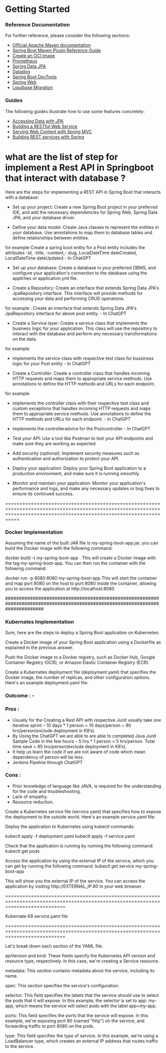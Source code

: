 # Getting Started

### Reference Documentation

For further reference, please consider the following sections:

* [Official Apache Maven documentation](https://maven.apache.org/guides/index.html)
* [Spring Boot Maven Plugin Reference Guide](https://docs.spring.io/spring-boot/docs/3.0.4/maven-plugin/reference/html/)
* [Create an OCI image](https://docs.spring.io/spring-boot/docs/3.0.4/maven-plugin/reference/html/#build-image)
* [Prometheus](https://docs.spring.io/spring-boot/docs/3.0.4/reference/htmlsingle/#actuator.metrics.export.prometheus)
* [Spring Data JPA](https://docs.spring.io/spring-boot/docs/3.0.4/reference/htmlsingle/#data.sql.jpa-and-spring-data)
* [Datadog](https://docs.spring.io/spring-boot/docs/3.0.4/reference/htmlsingle/#actuator.metrics.export.datadog)
* [Spring Boot DevTools](https://docs.spring.io/spring-boot/docs/3.0.4/reference/htmlsingle/#using.devtools)
* [Spring Web](https://docs.spring.io/spring-boot/docs/3.0.4/reference/htmlsingle/#web)
* [Liquibase Migration](https://docs.spring.io/spring-boot/docs/3.0.4/reference/htmlsingle/#howto.data-initialization.migration-tool.liquibase)

### Guides

The following guides illustrate how to use some features concretely:

* [Accessing Data with JPA](https://spring.io/guides/gs/accessing-data-jpa/)
* [Building a RESTful Web Service](https://spring.io/guides/gs/rest-service/)
* [Serving Web Content with Spring MVC](https://spring.io/guides/gs/serving-web-content/)
* [Building REST services with Spring](https://spring.io/guides/tutorials/rest/)

## ###################################################################################################################

# what are the list of step for implement a Rest API in Springboot that interact with database ?



Here are the steps for implementing a REST API in Spring Boot that interacts with a database:

- Set up your project: Create a new Spring Boot project in your preferred IDE, and add the necessary dependencies for Spring Web, Spring Data JPA, and your database driver.


- Define your data model: Create Java classes to represent the entities in your database. Use annotations to map them to database tables and define relationships between entities.

for example 
Create a spring boot entity for a Post entity includes the attributes -id, -title,  -content,- slug, LocalDateTime dateCreated, LocalDateTime dateUpdated - In ChatGPT


- Set up your database: Create a database in your preferred DBMS, and configure your application's connection to the database using the applirties or application.yml file.

- Create a Repository: Create an interface that extends Spring Data JPA's JpaRepository interface. This interface will provide methods for accessing your data and performing CRUD operations.

for example : Create an interface that extends Spring Data JPA's JpaRepository interface for above post entity. - In ChatGPT

- Create a Service layer: Create a service class that implements the business logic for your application. This class will use the repository to interact with the database and perform any necessary transformations on the data.

for example 
- implements the service class with respective test class for bussiness logic for your Post entity - In ChatGPT 

- Create a Controller: Create a controller class that handles incoming HTTP requests and maps them to appropriate service methods. Use annotations to define the HTTP methods and URLs for each endpoint.

for example 
 - implements the controller class with their respective test class and custom exceptions that handles incoming HTTP requests and maps them to appropriate service methods. Use annotations to define the HTTP methods and URLs for each endpoint. - In ChatGPT

- implements the controlleradvice for the Postcontroller - In ChatGPT 

- Test your API: Use a tool like Postman to test your API endpoints and make sure they are working as expected.

- Add security (optional): Implement security measures such as authentication and authorization to protect your API.

- Deploy your application: Deploy your Spring Boot application to a production environment, and make sure it is running smoothly.

- Monitor and maintain your application: Monitor your application's performance and logs, and make any necessary updates or bug fixes to ensure its continued success.


=======================================================================================================================================================================
### Docker Implementation 
Assuming the name of the built JAR file is my-spring-boot-app.jar, you can build the Docker image with the following command:


docker build -t my-spring-boot-app .
This will create a Docker image with the tag my-spring-boot-app. You can then run the container with the following command:


docker run -p 8080:8080 my-spring-boot-app
This will start the container and map port 8080 on the host to port 8080 inside the container, allowing you to access the application at http://localhost:8080

##############################################################################################################################

### Kubernates Implementation 
Sure, here are the steps to deploy a Spring Boot application on Kubernetes:

Create a Docker image of your Spring Boot application using a Dockerfile as explained in the previous answer.

Push the Docker image to a Docker registry, such as Docker Hub, Google Container Registry (GCR), or Amazon Elastic Container Registry (ECR).

Create a Kubernetes deployment file (deployment.yaml) that specifies the Docker image, the number of replicas, and other configuration options. Here's an example deployment.yaml file:




### Outcome : -

### Pros : 
-	Usually for the  Creating a Rest API with respective Junit usually take one iterative sprint  –  10 days  * 1 person =  10 days/person ~ 90 hrs/person(exclude deployment in K8’s).
-	By Using the ChatGPT we are able to are able to completed Java Junit Sample Code in the few hours –  5 hrs *  1 person =  5 hrs/person. Total time save = 85 hrs/person(exclude deployment in K8’s).
-	It help us learn the code if we are not aware of code which mean dependency of person will  be less.
-	Jenkins Pipeline through ChatGPT
### Cons : 
-	Prior knowledge of language like JAVA,  is required for the understanding for the code and troubleshooting.
-	Lack of empathy.
-	Resource reduction. 


Create a Kubernetes service file (service.yaml) that specifies how to expose the deployment to the outside world. Here's an example service.yaml file:

Deploy the application to Kubernetes using kubectl commands:

kubectl apply -f deployment.yaml
kubectl apply -f service.yaml

Check that the application is running by running the following command:
kubectl get pods

Access the application by using the external IP of the service, which you can get by running the following command:
kubectl get service my-spring-boot-app

This will show you the external IP of the service. You can access the application by visiting http://EXTERNAL_IP:80 in your web browser.

=================================================================================================================================

Kubernate K8 service.yaml file 

=================================================================================================================================

Let's break down each section of the YAML file:

apiVersion and kind: These fields specify the Kubernetes API version and resource type, respectively. In this case, we're creating a Service resource.

metadata: This section contains metadata about the service, including its name.

spec: This section specifies the service's configuration.

selector: This field specifies the labels that the service should use to select the pods that it will expose. In this example, the selector is set to app: my-app, which means the service will select pods with the label app=my-app.

ports: This field specifies the ports that the service will expose. In this example, we're exposing port 80 (named "http") on the service, and forwarding traffic to port 8080 on the pods.

type: This field specifies the type of service. In this example, we're using a LoadBalancer type, which creates an external IP address that routes traffic to the service.
